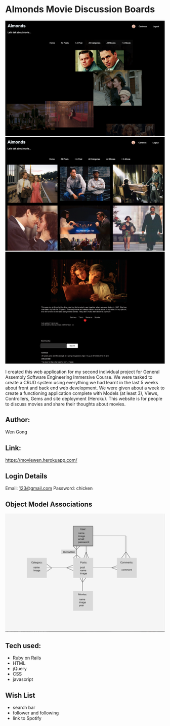 # Almonds Movie Discussion Boards
![alt text](app/assets/images/screenshot1.png)
![alt text](app/assets/images/screenshot2.png)
![alt text](app/assets/images/screenshot3.png)

I created this web application for my second individual project for General Assembly Software Engineering Immersive Course. We were tasked to create a CRUD system using everything we had learnt in the last 5 weeks about front and back end web development. We were given about a week to create a functioning application complete with Models (at least 3), Views, Controllers, Gems and site deployment (Heroku).
This website is for people to discuss movies and share their thoughts about movies.

## Author: 
Wen Gong

## Link:
https://moviewen.herokuapp.com/

## Login Details
Email: 123@gmail.com
Password: chicken

## Object Model Associations
![alt text](app/assets/images/screenshot4.png)

## Tech used: 
* Ruby on Rails 
* HTML 
* jQuery
* CSS
* javascript

## Wish List
* search bar
* follower and following
* link to Spotify
